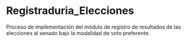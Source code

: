 # Registraduria_Elecciones
Proceso de implementación del módulo de registro de resultados de las elecciones al senado bajo la modalidad de voto preferente.
